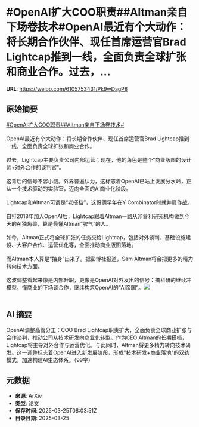 # #OpenAI扩大COO职责##Altman亲自下场卷技术#OpenAI最近有个大动作：将长期合作伙伴、现任首席运营官Brad Lightcap推到一线，全面负责全球扩张和商业合作。过去，...

**URL**: https://weibo.com/6105753431/Pk9wDagP8

## 原始摘要

<a href="https://m.weibo.cn/search?containerid=231522type%3D1%26t%3D10%26q%3D%23OpenAI%E6%89%A9%E5%A4%A7COO%E8%81%8C%E8%B4%A3%23&amp;extparam=%23OpenAI%E6%89%A9%E5%A4%A7COO%E8%81%8C%E8%B4%A3%23" data-hide=""><span class="surl-text">#OpenAI扩大COO职责#</span></a><a href="https://m.weibo.cn/search?containerid=231522type%3D1%26t%3D10%26q%3D%23Altman%E4%BA%B2%E8%87%AA%E4%B8%8B%E5%9C%BA%E5%8D%B7%E6%8A%80%E6%9C%AF%23&amp;extparam=%23Altman%E4%BA%B2%E8%87%AA%E4%B8%8B%E5%9C%BA%E5%8D%B7%E6%8A%80%E6%9C%AF%23" data-hide=""><span class="surl-text">#Altman亲自下场卷技术#</span></a><br><br>OpenAI最近有个大动作：将长期合作伙伴、现任首席运营官Brad Lightcap推到一线，全面负责全球扩张和商业合作。<br><br>过去，Lightcap主要负责公司内部运营；现在，他的角色是整个“商业版图的设计师+对外合作的谈判官”。<br><br>这背后的信号不容小觑。外界普遍认为，这标志着OpenAI已站上发展分水岭，正从一个技术驱动的实验室，迈向全面的AI商业化阶段。<br><br>Lightcap和Altman可谓是“老搭档”，这哥俩早年在Y Combinator时就并肩作战。<br><br>自打2018年加入OpenAI后，Lightcap跟着Altman一路从非营利研究机构做到今天的AI独角兽，算是最懂Altman“脾气”的人。<br><br>如今，Altman正式将全球扩张的任务交给Lightcap，包括对外谈判、基础设施建设、大客户合作、运营优化等，全面推动商业版图落地。<br><br>而Altman本人算是“抽身”出来了。据彭博社报道，Sam Altman将会把更多的精力转向技术方面。<br><br>这波调整看起来像是内部升职，更像是OpenAI对外发出的信号：搞科研的继续冲模型，懂商业的下场谈合作，继续构筑OpenAI的“AI帝国”。<img style="" src="https://tvax4.sinaimg.cn/large/006Fd7o3gy1hzt0e6vf4fj30zk0nn7ti.jpg" referrerpolicy="no-referrer"><br><br>

## AI 摘要

OpenAI调整高管分工：COO Brad Lightcap职责扩大，全面负责全球商业扩张与合作谈判，推动公司从技术研发向商业化转型。作为CEO Altman的长期搭档，Lightcap将主导对外合作与运营优化。与此同时，Altman将更多精力转向技术研发。这一调整标志着OpenAI进入新发展阶段，形成"技术研发+商业落地"的双轨模式，加速构建AI生态体系。（99字）

## 元数据

- **来源**: ArXiv
- **类型**: 论文
- **保存时间**: 2025-03-25T08:03:51Z
- **目录日期**: 2025-03-25
